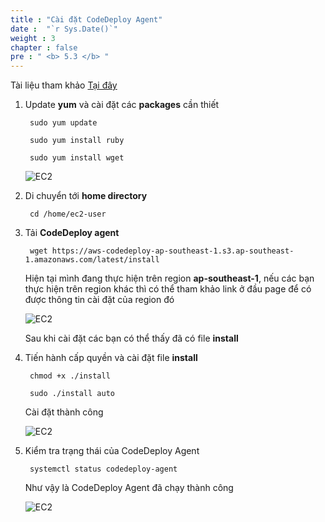 ```yaml
---
title : "Cài đặt CodeDeploy Agent"
date :  "`r Sys.Date()`" 
weight : 3
chapter : false
pre : " <b> 5.3 </b> "
---
```


Tài liệu tham khảo [Tại đây](https://docs.aws.amazon.com/codedeploy/latest/userguide/codedeploy-agent-operations-install-linux.html)

1. Update **yum** và cài đặt các **packages** cần thiết

        sudo yum update

        sudo yum install ruby

        sudo yum install wget

    ![EC2](/aws-fcj-workshop-001/4-EC2/14.png)


2. Di chuyển tới **home directory**

        cd /home/ec2-user

3. Tải **CodeDeploy agent**

        wget https://aws-codedeploy-ap-southeast-1.s3.ap-southeast-1.amazonaws.com/latest/install

    Hiện tại mình đang thực hiện trên region **ap-southeast-1**, nếu các bạn thực hiện trên region khác thì có thể tham khảo link ở đầu page để có được thông tin cài đặt của region đó

    ![EC2](/aws-fcj-workshop-001/4-EC2/15.png)

    Sau khi cài đặt các bạn có thể thấy đã có file **install**


4. Tiến hành cấp quyền và cài đặt file **install**

        chmod +x ./install

        sudo ./install auto

    Cài đặt thành công

    ![EC2](/aws-fcj-workshop-001/4-EC2/16.png)

5. Kiểm tra trạng thái của CodeDeploy Agent

        systemctl status codedeploy-agent

    Như vậy là CodeDeploy Agent đã chạy thành công

    ![EC2](/aws-fcj-workshop-001/4-EC2/17.png)
